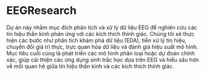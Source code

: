 # EEGResearch

Dự án này nhằm mục đích phân tích và xử lý dữ liệu EEG để nghiên cứu các tín hiệu thần kinh phản ứng với các kích thích thính giác. Chúng tôi sẽ thực hiện các bước như phân tích khám phá dữ liệu (EDA), tiền xử lý tín hiệu, chuyển đổi giá trị thực, trực quan hóa dữ liệu và đánh giá hiệu suất mô hình. Mục tiêu cuối cùng là phát triển các mô hình phân loại hoặc dự đoán chính xác, giúp cải thiện các ứng dụng sinh trắc học dựa trên EEG và hiểu sâu hơn về mối quan hệ giữa tín hiệu thần kinh và các kích thích thính giác.

